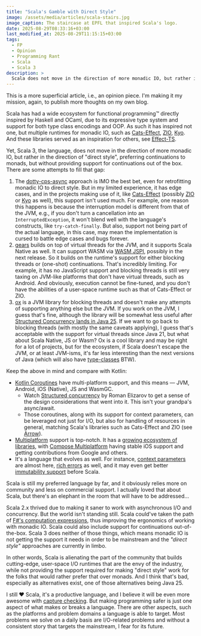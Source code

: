 ```yaml
---
title: "Scala's Gamble with Direct Style"
image: /assets/media/articles/scala-stairs.jpg
image_caption: The staircase at EPFL that inspired Scala's logo.
date: 2025-08-29T08:33:16+03:00
last_modified_at: 2025-08-29T11:15:15+03:00
tags:
  - FP
  - Opinion
  - Programming Rant
  - Scala
  - Scala 3
description: >
  Scala does not move in the direction of more monadic IO, but rather in the direction of "direct style", preferring continuations to monads, but without providing support for continuations out of the box.
---
```


<p class="info-bubble" markdown="1">
  This is a more superficial article, i.e., an opinion piece. I'm making it my mission, again, to publish more thoughts on my own blog.
</p>

Scala has had a wide ecosystem for functional programming™️ directly inspired by Haskell and OCaml, due to its expressive type system and support for both type class encodings and OOP. As such it has inspired not one, but multiple runtimes for monadic IO, such as [Cats-Effect](https://typelevel.org/cats-effect/), [ZIO](https://zio.dev/), [Kyo](https://getkyo.io/). And these libraries served as an inspiration for others, see [Effect-TS](https://effect.website/).

Yet, Scala 3, the language, does not move in the direction of more monadic IO, but rather in the direction of "direct style", preferring continuations to monads, but without providing support for continuations out of the box. There are some attempts to fill that gap:

1. The [dotty-cps-async](https://github.com/dotty-cps-async/dotty-cps-async) approach is IMO the best bet, even for retrofitting monadic IO to direct style. But in my limited experience, it has edge cases, and in the projects making use of it, like [Cats-Effect](https://github.com/typelevel/cats-effect-cps) (possibly [ZIO](https://zio.dev/zio-direct/) or [Kyo](https://getkyo.io/#/?id=direct-syntax) as well), this support isn't used much. For example, one reason this happens is because the interruption model is different from that of the JVM, e.g., if you don't turn a cancellation into an `InterruptedException`, it won't blend well with the language's constructs, like `try-catch-finally`. But also, support not being part of the actual language, in this case, may mean the implementation is cursed to battle edge cases and bugs forever.
2. [gears](https://github.com/lampepfl/gears/) builds on top of virtual threads for the JVM, and it supports Scala Native as well. It can support WASM via [WASM JSPI](https://v8.dev/blog/jspi), possibly in the next release. So it builds on the runtime's support for either blocking threads or (one-shot) continuations. That's incredibly limiting. For example, it has no JavaScript support and blocking threads is still very taxing on JVM-like platforms that don't have virtual threads, such as Android. And obviously, execution cannot be fine-tuned, and you don't have the abilities of a user-space runtime such as that of Cats-Effect or ZIO.
3. [ox](https://github.com/softwaremill/ox) is a JVM library for blocking threads and doesn't make any attempts of supporting anything else but the JVM. If you work on the JVM, I guess that's fine, although the library will be somewhat less useful after [Structured Concurrency lands in Java 25](https://rockthejvm.com/articles/structured-concurrency-jdk-25). If we want to go back to blocking threads (with mostly the same caveats applying), I guess that's acceptable with the support for virtual threads since Java 21, but what about Scala Native, JS or Wasm? Ox is a cool library and may be right for a lot of projects, but for the ecosystem, if Scala doesn't escape the JVM, or at least JVM-isms, it's far less interesting than the next versions of Java (which will also have [type-classes](https://www.youtube.com/watch?v=Gz7Or9C0TpM) BTW).

Keep the above in mind and compare with Kotlin:

- [Kotlin Coroutines](https://github.com/Kotlin/kotlinx.coroutines) have multi-platform support, and this means — JVM, Android, iOS (Native), JS and WasmGC.
  - Watch [Structured concurrency](https://www.youtube.com/watch?v=Mj5P47F6nJg) by Roman Elizarov to get a sense of the design considerations that went into it. This isn't your grandpa's async/await.
  - Those coroutines, along with its support for context parameters, can be leveraged not just for I/O, but also for handling of resources in general, matching Scala's libraries such as Cats-Effect and ZIO (see [Arrow](https://arrow-kt.io/learn/coroutines/resource-safety/)).
- [Multiplatform](https://www.jetbrains.com/kotlin-multiplatform/) support is top-notch. It has a [growing ecosystem of libraries](https://klibs.io/), with [Compose Multiplatform](https://www.jetbrains.com/compose-multiplatform/) having stable iOS support and getting contributions from Google and others.
- It's a language that evolves as well. For instance, [context parameters](https://github.com/Kotlin/KEEP/blob/context-parameters/proposals/context-parameters.md) are almost here, [rich errors](https://www.youtube.com/watch?v=IUrA3mDSWZQ) as well, and it may even get better [immutability support](https://www.youtube.com/watch?v=qpM3_ymNkP8) before Scala.

Scala is still my preferred language by far, and it obviously relies more on community and less on commercial support. I actually loved that about Scala, but there's an elephant in the room that will have to be addressed...

Scala 2.x thrived due to making it saner to work with asynchronous I/O and concurrency. But the world isn't standing still. Scala could've taken the path of [F#'s computation expressions](https://learn.microsoft.com/en-us/dotnet/fsharp/language-reference/computation-expressions), thus improving the ergonomics of working with monadic IO. Scala could also include support for continuations out-of-the-box. Scala 3 does neither of those things, which means monadic IO is not getting the support it needs in order to be mainstream and the *"direct style"* approaches are currently in limbo.

In other words, Scala is alienating the part of the community that builds cutting-edge, user-space I/O runtimes that are the envy of the industry, while not providing the support required for making "direct style" work for the folks that would rather prefer that over monads. And I think that's bad, especially as alternatives exist, one of those alternatives being Java 25.

I still ❤️ Scala, it's a productive language, and I believe it will be even more awesome with [capture checking](https://nrinaudo.github.io/articles/capture_checking.html). But making programming safer is just one aspect of what makes or breaks a language. There are other aspects, such as the platforms and problem domains a language is able to target. Most problems we solve on a daily basis are I/O-related problems and without a consistent story that targets the mainstream, I fear for its future.
